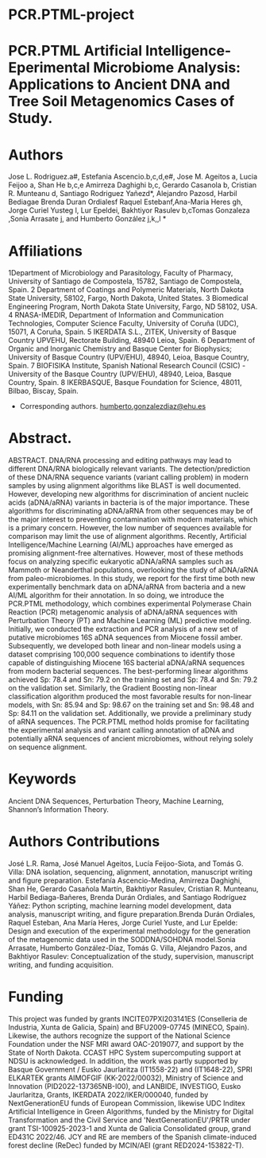 # PCR.PTML-project

# PCR.PTML Artificial Intelligence-Eperimental Microbiome Analysis: Applications to Ancient DNA and Tree Soil Metagenomics Cases of Study.

# Authors 
Jose L. Rodriguez.a#, Estefania Ascencio.b,c,d,e#, Jose M. Ageitos a, Lucia Feijoo a, Shan He b,c,e Amirreza Daghighi b,c, Gerardo Casanola b, Cristian R. Munteanu d, Santiago Rodriguez Yañezd*, Alejandro Pazosd, Harbil Bediagae Brenda Duran Ordialesf Raquel Estebanf,Ana-Maria Heres gh, Jorge Curiel Yusteg l, Lur Epeldei, Bakhtiyor Rasulev b,cTomas Gonzaleza ,Sonia Arrasate j, and Humberto  González j,k,,l *      



# Affiliations 
1Department of Microbiology and Parasitology, Faculty of Pharmacy, 
University of Santiago de Compostela, 15782, Santiago de Compostela, Spain.
2 Department of Coatings and Polymeric Materials, North Dakota State University, 
58102, Fargo, North Dakota, United States.
3 Biomedical Engineering Program, North Dakota State University, Fargo, ND 58102, USA.
4 RNASA-IMEDIR, Department of Information and Communication Technologies,
Computer Science Faculty, University of Coruña (UDC), 15071, A Coruña, Spain.
5 IKERDATA S.L., ZITEK, University of Basque Country UPVEHU, 
Rectorate Building, 48940 Leioa, Spain.
6 Department of Organic and Inorganic Chemistry and Basque Center for Biophysics;
University of Basque Country (UPV/EHU), 48940, Leioa, Basque Country, Spain.
7 BIOFISIKA Institute, Spanish National Research Council (CSIC) - 
University of the Basque Country (UPV/EHU), 48940, Leioa, Basque Country, Spain.
8 IKERBASQUE, Basque Foundation for Science, 48011, Bilbao, Biscay, Spain.
* Corresponding authors. humberto.gonzalezdiaz@ehu.es 


# Abstract. 

ABSTRACT. DNA/RNA processing and editing pathways may lead to different DNA/RNA biologically relevant variants. The detection/prediction of these DNA/RNA sequence variants (variant calling problem) in modern samples by using alignment algorithms like BLAST is well documented. However, developing new algorithms for discrimination of ancient nucleic acids (aDNA/aRNA) variants in bacteria is of the major importance. These algorithms for discriminating aDNA/aRNA from other sequences may be of the major interest to preventing contamination with modern materials, which is a primary concern. However, the low number of sequences available for comparison may limit the use of alignment algorithms. Recently, Artificial Intelligence/Machine Learning (AI/ML) approaches have emerged as promising alignment-free alternatives. However, most of these methods focus on analyzing specific eukaryotic aDNA/aRNA samples such as Mammoth or Neanderthal populations, overlooking the study of aDNA/aRNA from paleo-microbiomes. In this study, we report for the first time both new experimentally benchmark data on aDNA/aRNA from bacteria and a new AI/ML algorithm for their annotation. In so doing, we introduce the PCR.PTML methodology, which combines experimental Polymerase Chain Reaction (PCR) metagenomic analysis of aDNA/aRNA sequences with Perturbation Theory (PT) and Machine Learning (ML) predictive modeling. Initially, we conducted the extraction and PCR analysis of a new set of putative microbiomes 16S aDNA sequences from Miocene fossil amber. Subsequently, we developed both linear and non-linear models using a dataset comprising 100,000 sequence combinations to identify those capable of distinguishing Miocene 16S bacterial aDNA/aRNA sequences from modern bacterial sequences. The best-performing linear algorithms achieved Sp: 78.4 and Sn: 79.2 on the training set and Sp: 78.4 and Sn: 79.2 on the validation set. Similarly, the Gradient Boosting non-linear classification algorithm produced the most favorable results for non-linear models, with Sn: 85.94 and Sp: 98.67 on the training set and Sn: 98.48 and Sp: 84.11 on the validation set. Additionally, we provide a preliminary study of aRNA sequences. The PCR.PTML method holds promise for facilitating the experimental analysis and variant calling annotation of aDNA and potentially aRNA sequences of ancient microbiomes, without relying solely on sequence alignment.

# Keywords
Ancient DNA Sequences, Perturbation Theory, Machine Learning, Shannon’s Information Theory.

# Authors Contributions

José L.R. Rama, José Manuel Ageitos, Lucía Feijoo-Siota, and Tomás G. Villa: DNA isolation, sequencing, alignment, annotation, manuscript writing and figure preparation.
Estefanía Ascencio-Medina, Amirreza Daghighi, Shan He, Gerardo Casañola Martín, Bakhtiyor Rasulev, Cristian R. Munteanu, Harbil Bediaga-Bañeres, Brenda Durán Ordiales, and Santiago Rodríguez Yáñez: Python scripting, machine learning model development, data analysis, manuscript writing, and figure preparation.Brenda Durán Ordiales, Raquel Esteban, Ana María Heres, Jorge Curiel Yuste, and Lur Epelde: Design and execution of the experimental methodology for the generation of the metagenomic data used in the SODDNA/SOHDNA model.Sonia Arrasate, Humberto González-Díaz, Tomás G. Villa, Alejandro Pazos, and Bakhtiyor Rasulev: Conceptualization of the study, supervision, manuscript writing, and funding acquisition.

# Funding
This project was funded by grants INCITE07PXI203141ES (Conselleria de Industria, Xunta de Galicia, Spain) and BFU2009-07745 (MINECO, Spain).  Likewise, the authors recognize the support of the National Science Foundation under the NSF MRI award OAC-2019077, and support by the State of North Dakota. CCAST HPC System supercomputing support at NDSU is acknowledged. In addition, the work was partly supported by Basque Government / Eusko Jaurlaritza (IT1558-22) and (IT1648-22), SPRI ELKARTEK grants AIMOFGIF (KK-2022/00032), Ministry of Science and Innovation (PID2022-137365NB-I00), and LANBIDE, INVESTIGO, Eusko Jaurlaritza, Grants, IKERDATA 2022/IKER/000040, funded by NextGenerationEU funds of European Commission,  likewise UDC Inditex Artificial Intelligence in Green Algorithms, funded by the Ministry for Digital Transformation and the Civil Service and 'NextGenerationEU'/PRTR under grant TSI-100925-2023-1 and Xunta de Galicia Consolidated group, grand ED431C 2022/46. JCY and RE are members of the Spanish climate-induced forest decline (ReDec) funded by MCIN/AEI (grant RED2024-153822-T).
